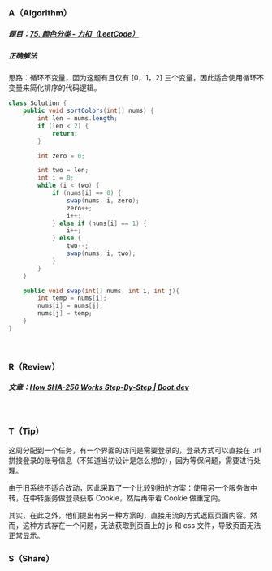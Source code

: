 ### A（Algorithm）
##### 题目：[75. 颜色分类 - 力扣（LeetCode）](https://leetcode.cn/problems/sort-colors/)

##### 正确解法
思路：循环不变量，因为这题有且仅有 [0，1，2] 三个变量，因此适合使用循环不变量来简化排序的代码逻辑。
```java
class Solution {
    public void sortColors(int[] nums) {
        int len = nums.length;
        if (len < 2) {
            return;
        }

        int zero = 0;

        int two = len;
        int i = 0;
        while (i < two) {
            if (nums[i] == 0) {
                swap(nums, i, zero);
                zero++;
                i++;
            } else if (nums[i] == 1) {
                i++;
            } else {
                two--;
                swap(nums, i, two);
            }
        }
    }

    public void swap(int[] nums, int i, int j){
        int temp = nums[i];
        nums[i] = nums[j];
        nums[j] = temp;
    }
}
```
<br/>

### R（Review）
##### 文章：[How SHA-256 Works Step-By-Step | Boot.dev](https://blog.boot.dev/cryptography/how-sha-2-works-step-by-step-sha-256/)

<br/>

### T（Tip）
这周分配到一个任务，有一个界面的访问是需要登录的，登录方式可以直接在 url 拼接登录的账号信息（不知道当初设计是怎么想的），因为等保问题，需要进行处理。

由于旧系统不适合改动，因此采取了一个比较别扭的方案：使用另一个服务做中转，在中转服务做登录获取 Cookie，然后再带着 Cookie 做重定向。

其实，在此之外，他们提出有另一种方案的，直接用流的方式返回页面内容。然而，这种方式存在一个问题，无法获取到页面上的 js 和 css 文件，导致页面无法正常显示。
<br/>

### S（Share）